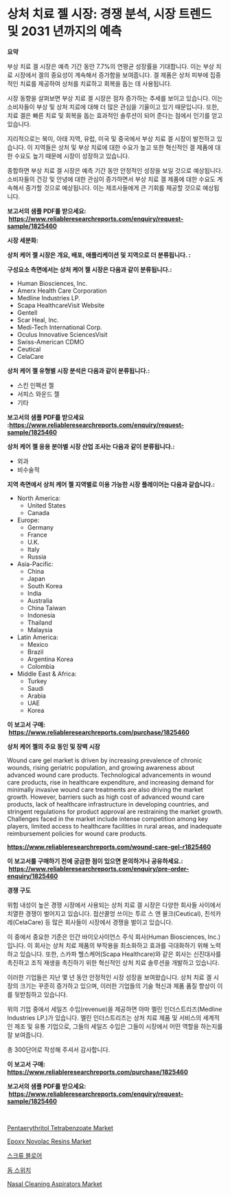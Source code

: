 <p><h1>상처 치료 젤 시장: 경쟁 분석, 시장 트렌드 및 2031 년까지의 예측</h1></p><p><strong>요약</strong></p>
<p><p>부상 치료 겔 시장은 예측 기간 동안 7.7%의 연평균 성장률을 기대합니다. 이는 부상 치료 시장에서 겔의 중요성이 계속해서 증가함을 보여줍니다. 겔 제품은 상처 피부에 집중적인 치료를 제공하여 상처를 치료하고 회복을 돕는 데 사용됩니다.</p><p>시장 동향을 살펴보면 부상 치료 겔 시장은 점차 증가하는 추세를 보이고 있습니다. 이는 소비자들이 부상 및 상처 치료에 대해 더 많은 관심을 기울이고 있기 때문입니다. 또한, 치료 겔은 빠른 치료 및 회복을 돕는 효과적인 솔루션이 되어 준다는 점에서 인기를 얻고 있습니다.</p><p>지리적으로는 북미, 아태 지역, 유럽, 미국 및 중국에서 부상 치료 겔 시장이 발전하고 있습니다. 이 지역들은 상처 및 부상 치료에 대한 수요가 높고 또한 혁신적인 겔 제품에 대한 수요도 높기 때문에 시장이 성장하고 있습니다.</p><p>종합하면 부상 치료 겔 시장은 예측 기간 동안 안정적인 성장을 보일 것으로 예상됩니다. 소비자들의 건강 및 안녕에 대한 관심이 증가하면서 부상 치료 겔 제품에 대한 수요도 계속해서 증가할 것으로 예상됩니다. 이는 제조사들에게 큰 기회를 제공할 것으로 예상됩니다.</p></p>
<p><strong>보고서의 샘플 PDF를 받으세요: &nbsp;<a href="https://www.reliableresearchreports.com/enquiry/request-sample/1825460">https://www.reliableresearchreports.com/enquiry/request-sample/1825460</a></strong></p>
<p><strong>시장 세분화:</strong></p>
<p><strong> 상처 케어 젤 시장은 개요, 배포, 애플리케이션 및 지역으로 더 분류됩니다. :</strong></p>
<p><strong>구성요소 측면에서는 상처 케어 젤 시장은 다음과 같이 분류됩니다.:</strong></p>
<p><ul><li>Human Biosciences, Inc.</li><li>Amerx Health Care Corporation</li><li>Medline Industries LP.</li><li>Scapa HealthcareVisit Website</li><li>Gentell</li><li>Scar Heal, Inc.</li><li>Medi-Tech International Corp.</li><li>Oculus Innovative SciencesVisit</li><li>Swiss-American CDMO</li><li>Ceutical</li><li>CelaCare</li></ul></p>
<p><strong> 상처 케어 젤 유형별 시장 분석은 다음과 같이 분류됩니다.:</strong></p>
<p><ul><li>스킨 인펙션 젤</li><li>서피스 와운드 젤</li><li>기타</li></ul></p>
<p><strong>보고서의 샘플 PDF를 받으세요 :<a href="https://www.reliableresearchreports.com/enquiry/request-sample/1825460">https://www.reliableresearchreports.com/enquiry/request-sample/1825460</a></strong></p>
<p><strong> 상처 케어 젤 응용 분야별 시장 산업 조사는 다음과 같이 분류됩니다.:</strong></p>
<p><ul><li>외과</li><li>비수술적</li></ul></p>
<p><strong>지역 측면에서 상처 케어 젤 지역별로 이용 가능한 시장 플레이어는 다음과 같습니다.:</strong></p>
<p><ul>
    <li>
        North America:
        <ul>
            <li>United States</li>
            <li>Canada</li>
        </ul>
    </li>
    <li>
        Europe:
        <ul>
            <li>Germany</li>
            <li>France</li>
            <li>U.K.</li>
            <li>Italy</li>
            <li>Russia</li>
        </ul>
    </li>
    <li>
        Asia-Pacific:
        <ul>
            <li>China</li>
            <li>Japan</li>
            <li>South Korea</li>
            <li>India</li>
            <li>Australia</li>
            <li>China Taiwan</li>
            <li>Indonesia</li>
            <li>Thailand</li>
            <li>Malaysia</li>
        </ul>
    </li>
    <li>
        Latin America:
        <ul>
            <li>Mexico</li>
            <li>Brazil</li>
            <li>Argentina Korea</li>
            <li>Colombia</li>
        </ul>
    </li>
    <li>
        Middle East & Africa:
        <ul>
            <li>Turkey</li>
            <li>Saudi</li>
            <li>Arabia</li>
            <li>UAE</li>
            <li>Korea</li>
        </ul>
    </li>
    </ul></p>
<p><strong>이 보고서 구매: &nbsp;<a href="https://www.reliableresearchreports.com/purchase/1825460">https://www.reliableresearchreports.com/purchase/1825460</a></strong></p>
<p><strong>상처 케어 젤의 주요 동인 및 장벽 시장</strong></p>
<p><p>Wound care gel market is driven by increasing prevalence of chronic wounds, rising geriatric population, and growing awareness about advanced wound care products. Technological advancements in wound care products, rise in healthcare expenditure, and increasing demand for minimally invasive wound care treatments are also driving the market growth. However, barriers such as high cost of advanced wound care products, lack of healthcare infrastructure in developing countries, and stringent regulations for product approval are restraining the market growth. Challenges faced in the market include intense competition among key players, limited access to healthcare facilities in rural areas, and inadequate reimbursement policies for wound care products.</p></p>
<p><strong><a href="https://www.reliableresearchreports.com/wound-care-gel-r1825460">https://www.reliableresearchreports.com/wound-care-gel-r1825460</a></strong></p>
<p><strong>이 보고서를 구매하기 전에 궁금한 점이 있으면 문의하거나 공유하세요.: &nbsp;<a href="https://www.reliableresearchreports.com/enquiry/pre-order-enquiry/1825460">https://www.reliableresearchreports.com/enquiry/pre-order-enquiry/1825460</a></strong></p>
<p><strong>경쟁 구도</strong></p>
<p><p>위험 내성이 높은 경쟁 시장에서 사용되는 상처 치료 겔 시장은 다양한 회사들 사이에서 치열한 경쟁이 벌어지고 있습니다. 접산콜엉 쓰이는 투르 스 앤 물크(Ceutical), 친석카레(CelaCare) 등 많은 회사들이 시장에서 경쟁을 벌이고 있습니다.</p><p>이 중에서 중요한 기준은 인간 바이오사이언스 주식 회사(Human Biosciences, Inc.)입니다. 이 회사는 상처 치료 제품의 부작용을 최소화하고 효과를 극대화하기 위해 노력하고 있습니다. 또한, 스카파 헬스케어(Scapa Healthcare)와 같은 회사는 신진대사를 촉진하고 조직 재생을 촉진하기 위한 혁신적인 상처 치료 솔루션을 개발하고 있습니다.</p><p>이러한 기업들은 지난 몇 년 동안 안정적인 시장 성장을 보여왔습니다. 상처 치료 겔 시장의 크기는 꾸준히 증가하고 있으며, 이러한 기업들의 기술 혁신과 제품 품질 향상이 이를 뒷받침하고 있습니다.</p><p>위의 기업 중에서 세일즈 수입(revenue)을 제공하면 아마 멜린 인더스트리즈(Medline Industries LP.)가 있습니다. 멜린 인더스트리즈는 상처 치료 제품 및 서비스의 세계적인 제조 및 유통 기업으로, 그들의 세일즈 수입은 그들이 시장에서 어떤 역할을 하는지를 잘 보여줍니다.</p><p>총 300단어로 작성해 주셔서 감사합니다.</p></p>
<p><strong>이 보고서 구매: &nbsp; <a href="https://www.reliableresearchreports.com/purchase/1825460">https://www.reliableresearchreports.com/purchase/1825460</a></strong></p>
<p><strong>보고서의 샘플 PDF를 받으세요: &nbsp;<a href="https://www.reliableresearchreports.com/enquiry/request-sample/1825460">https://www.reliableresearchreports.com/enquiry/request-sample/1825460</a></strong><strong></strong></p>
<p>&nbsp;</p>
<p><p><a href="https://issuu.com/reportprime-2/docs/pentaerythritol-tetrabenzoate-market-size-2030.ppt">Pentaerythritol Tetrabenzoate Market</a></p><p><a href="https://issuu.com/reportprime-2/docs/epoxy-novolac-resins-market-size-2030.pptx">Epoxy Novolac Resins Market</a></p><p><a href="https://medium.com/@stanleylyittle554467/2024%EB%85%84%EB%B6%80%ED%84%B0-2031%EB%85%84%EA%B9%8C%EC%A7%80-%EA%B8%B0%EA%B0%84%EC%97%90-%EB%8C%80%ED%95%9C-%EC%8A%A4%ED%81%AC%EB%A5%98-%EB%B8%94%EB%A1%9C%EC%9B%8C-%EC%8B%9C%EC%9E%A5-%EB%B6%84%EC%84%9D-%EB%B0%8F-%ED%81%AC%EA%B8%B0-%EC%98%88%EC%B8%A1-bd4c0c17b59d">스크류 블로어</a></p><p><a href="https://github.com/KellyLyncyh543964/Market-Research-Report-List-1/blob/main/526760731642.md">돔 스위치</a></p><p><a href="https://unruly-ladybug-44b.notion.site/Nasal-Cleaning-Aspirators-Market-Trends-Forecast-and-Competitive-Analysis-to-2031-8ffab991d935437d81cd82c8829e0331">Nasal Cleaning Aspirators Market</a></p></p>